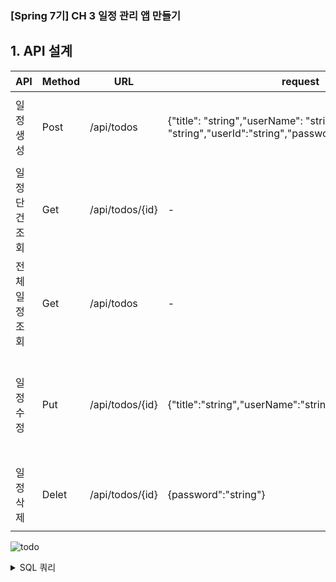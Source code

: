 ### [Spring 7기] CH 3 일정 관리 앱 만들기

## 1. API 설계


| API | Method| URL | request | response | 응답코드 |
| --- | --- | --- |  --- |  --- |  --- | 
| 일정생성 | Post | /api/todos | {"title": "string","userName": "string","contents": "string","userId":"string","password": "string"}| {"id: 1, "title": "string","userName": "string","contents": "string","userId":"string","createdAt":"string",} | 200: 정상등록 400: Bad Request
| 일정단건조회 | Get |  /api/todos/{id} |-| {"id: 1, "title": "string","userName": "string","contents": "string","userId":"string","createdAt":"string","updatedAt": "string"} | 200: 정상조회 404: Not Found
| 전체일정조회 | Get |  /api/todos |-| {"id: 1, "title": "string","userName": "string","contents": "string","userId":"string","createdAt":"string","updatedAt": "string"} | 200: 정상조회
| 일정수정 | Put | /api/todos/{id} |{"title":"string","userName":"string","password":"string"| {"id: 1, "title": "string","userName": "string","contents": "string","userId":"string","createdAt":"string","updatedAt": "string"} | 200: 정상수정 400: Bad Request 404: Not Found
| 일정삭제 | Delet | /api/todos/{id} |{password":"string"}|-| 200: 정상삭제 404: Not Found

![todo](https://github.com/user-attachments/assets/a6d1c9bf-ebf4-433d-9f37-96aa06b2cae2)


<details><summary>SQL 쿼리
</summary>
create table todos<br/> 
(title varchar(20), contents varchar(200), username varchar(10), <br/> password varchar(20), createat datetime, updateat datetime)
<br/> <br/> 
insert into todos<br/> 
values(..., ..., ...) <br/> <br/> 

select *<br/> 
from todos

select *<br/> 
from todos<br/> 
where id=1

delete from todos<br/> 
where id=1<br/> 

update todos <br/> 
set title= ... <br/> 
,userName= ... <br/> 
,contents= ... <br/> 
,userId= ... <br/> 
,password= ... <br/> 
where id=1 <br/> 


</details>
